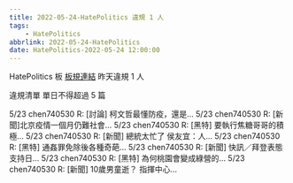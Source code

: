 ```yaml
---
title: 2022-05-24-HatePolitics 違規 1 人
tags:
    - HatePolitics
abbrlink: 2022-05-24-HatePolitics
date: HatePolitics-2022-05-24 12:00:00
---
```

HatePolitics 板 [板規連結](https://www.ptt.cc/bbs/HatePolitics/M.1617115262.A.D60.html)
昨天違規 1 人
<!-- more -->

違規清單
單日不得超過 5 篇

5/23 chen740530 R: [討論] 柯文哲最懂防疫，還是…
5/23 chen740530 R: [新聞]北京疫情一個月仍難社會…
5/23 chen740530 R: [黑特] 要執行焦糖哥哥的積極…
5/23 chen740530 R: [新聞] 總統太忙了 侯友宜：人…
5/23 chen740530 R: [黑特] 通姦罪免除後各種奇葩…
5/23 chen740530 R: [新聞] 快訊／拜登表態支持日…
5/23 chen740530 R: [黑特] 為何桃園會變成綠營的…
5/23 chen740530 R: [新聞] 10歲男童逝？ 指揮中心…